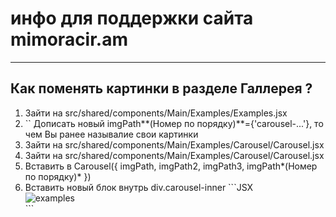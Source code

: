 # инфо для поддержки сайта mimoracir.am

<hr/>

## Как поменять картинки в разделе Галлерея ?

<ol>
    <li>
        Зайти на src/shared/components/Main/Examples/Examples.jsx
    </li>
    <li>
             `<Carousel imgPath={'carousel-1'} imgPath2={'carousel-2'} imgPath3={'carousel-3'}/>`
             Дописать новый imgPath**(Номер по порядку)**={'carousel-...'}, то чем Вы ранее называлие свои картинки
    </li>
    <li>
        Зайти на src/shared/components/Main/Examples/Carousel/Carousel.jsx
    </li>
    <li>
        Зайти на src/shared/components/Main/Examples/Carousel/Carousel.jsx
    </li>
    <li>
       Вставить в 
       Carousel({ imgPath, imgPath2, imgPath3, imgPath*(Номер по порядку)* })
    </li>
    <li>
        Вставить новый блок внутрь div.carousel-inner
        ```JSX
        <div className="carousel-item" data-bs-interval="2000">
          <picture>
            <source srcSet={imgPath ? require(`../../../../../img/${imgPath*(Номер по порядку)*}-300.jpg`) : require(`../../../../../img/big-plug.jpg`)} media="(max-width: 768px)" />
            <source srcSet={imgPath ? require(`../../../../../img/${imgPath*(Номер по порядку)*}-150.jpg`) : require(`../../../../../img/big-plug.jpg`)} media="(max-width: 486px)" />
            <img
              src={imgPath ? require(`../../../../../img/${imgPath*(Номер по порядку)*}.jpg`) : require(`../../../../../img/big-plug.jpg`)}
              className="d-block w-100"
              alt="examples" />
          </picture>
        </div>
      </div>
      ```
    </li>
</ol>
